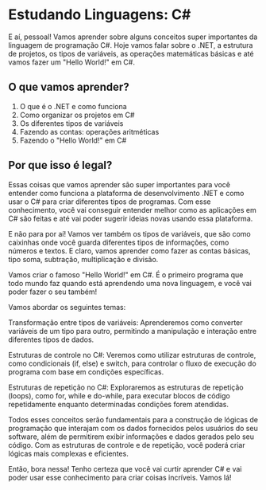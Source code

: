 # Estudando Linguagens: C#

E aí, pessoal! Vamos aprender sobre alguns conceitos super importantes da linguagem de programação C#. Hoje vamos falar sobre o .NET, a estrutura de projetos, os tipos de variáveis, as operações matemáticas básicas e até vamos fazer um "Hello World!" em C#.

## O que vamos aprender?

1. O que é o .NET e como funciona
2. Como organizar os projetos em C#
3. Os diferentes tipos de variáveis
4. Fazendo as contas: operações aritméticas
5. Fazendo o "Hello World!" em C#

## Por que isso é legal?

Essas coisas que vamos aprender são super importantes para você entender como funciona a plataforma de desenvolvimento .NET e como usar o C# para criar diferentes tipos de programas. Com esse conhecimento, você vai conseguir entender melhor como as aplicações em C# são feitas e até vai poder sugerir ideias novas usando essa plataforma.

E não para por aí! Vamos ver também os tipos de variáveis, que são como caixinhas onde você guarda diferentes tipos de informações, como números e textos. E claro, vamos aprender como fazer as contas básicas, tipo soma, subtração, multiplicação e divisão.

Vamos criar o famoso "Hello World!" em C#. É o primeiro programa que todo mundo faz quando está aprendendo uma nova linguagem, e você vai poder fazer o seu também!

Vamos abordar os seguintes temas:

Transformação entre tipos de variáveis: Aprenderemos como converter variáveis de um tipo para outro, permitindo a manipulação e interação entre diferentes tipos de dados.

Estruturas de controle no C#: Veremos como utilizar estruturas de controle, como condicionais (if, else) e switch, para controlar o fluxo de execução do programa com base em condições específicas.

Estruturas de repetição no C#: Exploraremos as estruturas de repetição (loops), como for, while e do-while, para executar blocos de código repetidamente enquanto determinadas condições forem atendidas.

Todos esses conceitos serão fundamentais para a construção de lógicas de programação que interajam com os dados fornecidos pelos usuários do seu software, além de permitirem exibir informações e dados gerados pelo seu código. Com as estruturas de controle e de repetição, você poderá criar lógicas mais complexas e eficientes.

Então, bora nessa! Tenho certeza que você vai curtir aprender C# e vai poder usar esse conhecimento para criar coisas incríveis. Vamos lá!